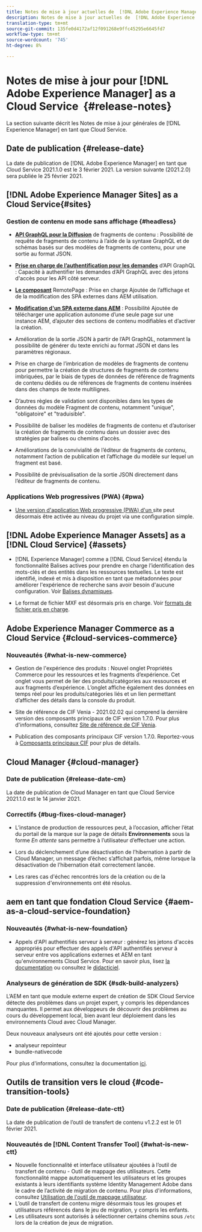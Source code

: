 ```yaml
---
title: Notes de mise à jour actuelles de  [!DNL Adobe Experience Manager] en tant que Cloud Service.
description: Notes de mise à jour actuelles de  [!DNL Adobe Experience Manager] en tant que Cloud Service.
translation-type: tm+mt
source-git-commit: 135fe0d4172af12f091268e9ffc45295e6645fd7
workflow-type: tm+mt
source-wordcount: '745'
ht-degree: 8%

---
```



# Notes de mise à jour pour [!DNL Adobe Experience Manager] as a Cloud Service  {#release-notes}

La section suivante décrit les Notes de mise à jour générales de [!DNL Experience Manager] en tant que Cloud Service.

## Date de publication {#release-date}

La date de publication de [!DNL Adobe Experience Manager] en tant que Cloud Service 2021.1.0 est le 3 février 2021.
La version suivante (2021.2.0) sera publiée le 25 février 2021.

## [!DNL Adobe Experience Manager Sites] as a Cloud Service{#sites}

### Gestion de contenu en mode sans affichage {#headless}

* **[API GraphQL pour la Diffusion](/help/assets/content-fragments/graphql-api-content-fragments.md)** de fragments de contenu : Possibilité de requête de fragments de contenu à l’aide de la syntaxe GraphQL et de schémas basés sur des modèles de fragments de contenu, pour une sortie au format JSON.

* **[Prise en charge de l’authentification pour les demandes](/help/assets/content-fragments/graphql-authentication-content-fragments.md)** d’API GraphQL : Capacité à authentifier les demandes d’API GraphQL avec des jetons d&#39;accès pour les API côté serveur.

* **[Le composant](/help/implementing/developing/hybrid/remote-page.md)** RemotePage : Prise en charge Ajoutée de l’affichage et de la modification des SPA externes dans AEM utilisation.

* **[Modification d&#39;un SPA externe dans AEM](/help/implementing/developing/hybrid/editing-external-spa.md)** : Possibilité Ajoutée de télécharger une application autonome d’une seule page sur une instance AEM, d’ajouter des sections de contenu modifiables et d’activer la création.

* Amélioration de la sortie JSON à partir de l’API GraphQL, notamment la possibilité de générer du texte enrichi au format JSON et dans les paramètres régionaux.

* Prise en charge de l’imbrication de modèles de fragments de contenu pour permettre la création de structures de fragments de contenu imbriquées, par le biais de types de données de référence de fragments de contenu dédiés ou de références de fragments de contenu insérées dans des champs de texte multilignes.

* D’autres règles de validation sont disponibles dans les types de données du modèle Fragment de contenu, notamment &quot;unique&quot;, &quot;obligatoire&quot; et &quot;traduisible&quot;.

* Possibilité de baliser les modèles de fragments de contenu et d’autoriser la création de fragments de contenu dans un dossier avec des stratégies par balises ou chemins d’accès.

* Améliorations de la convivialité de l’éditeur de fragments de contenu, notamment l’action de publication et l’affichage du modèle sur lequel un fragment est basé.

* Possibilité de prévisualisation de la sortie JSON directement dans l’éditeur de fragments de contenu.

### Applications Web progressives (PWA) {#pwa}

* [Une version d&#39;application Web progressive (PWA) d&#39;un ](/help/sites-cloud/authoring/features/enable-pwa.md)  site peut désormais être activée au niveau du projet via une configuration simple.

## [!DNL Adobe Experience Manager Assets] as a [!DNL Cloud Service] {#assets}

* [!DNL Experience Manager] comme a  [!DNL Cloud Service] étendu la fonctionnalité Balises actives pour prendre en charge l’identification des mots-clés et des entités dans les ressources textuelles. Le texte est identifié, indexé et mis à disposition en tant que métadonnées pour améliorer l&#39;expérience de recherche sans avoir besoin d&#39;aucune configuration. Voir [Balises dynamiques](/help/assets/smart-tags.md).

* Le format de fichier MXF est désormais pris en charge. Voir [formats de fichier pris en charge](/help/assets/file-format-support.md#video-formats).

## Adobe Experience Manager Commerce as a Cloud Service {#cloud-services-commerce}

### Nouveautés {#what-is-new-commerce}

* Gestion de l&#39;expérience des produits : Nouvel onglet Propriétés Commerce pour les ressources et les fragments d’expérience. Cet onglet vous permet de lier des produits/catégories aux ressources et aux fragments d’expérience. L’onglet affiche également des données en temps réel pour les produits/catégories liés et un lien permettant d’afficher des détails dans la console du produit.

* Site de référence de CIF Venia - 2021.02.02 qui comprend la dernière version des composants principaux de CIF version 1.7.0. Pour plus d&#39;informations, consultez [Site de référence de CIF Venia](https://github.com/adobe/aem-cif-guides-venia/releases/tag/venia-2021.02.02).

* Publication des composants principaux CIF version 1.7.0. Reportez-vous à [Composants principaux CIF](https://github.com/adobe/aem-core-cif-components/releases/tag/core-cif-components-reactor-1.7.0) pour plus de détails.

## Cloud Manager {#cloud-manager}

### Date de publication {#release-date-cm}

La date de publication de Cloud Manager en tant que Cloud Service 2021.1.0 est le 14 janvier 2021.

### Correctifs {#bug-fixes-cloud-manager}

* L’instance de production de ressources peut, à l’occasion, afficher l’état du portail de la marque sur la page de détails **Environnements** sous la forme *En attente* sans permettre à l’utilisateur d’effectuer une action.

* Lors du déclenchement d’une désactivation de l’hibernation à partir de Cloud Manager, un message d’échec s’affichait parfois, même lorsque la désactivation de l’hibernation était correctement lancée.

* Les rares cas d&#39;échec rencontrés lors de la création ou de la suppression d&#39;environnements ont été résolus.

## aem en tant que fondation Cloud Service {#aem-as-a-cloud-service-foundation}

### Nouveautés {#what-is-new-foundation}

* Appels d&#39;API authentifiés serveur à serveur : générez les jetons d&#39;accès appropriés pour effectuer des appels d&#39;API authentifiés serveur à serveur entre vos applications externes et AEM en tant qu&#39;environnements Cloud Service. Pour en savoir plus, lisez [la documentation](/help/implementing/developing/introduction/generating-access-tokens-for-server-side-apis.md) ou consultez le [didacticiel](https://experienceleague.adobe.com/docs/experience-manager-learn/getting-started-with-aem-headless/authentication/overview.html?lang=en#authentication).

### Analyseurs de génération de SDK {#sdk-build-analyzers}

L’AEM en tant que module externe expert de création de SDK Cloud Service détecte des problèmes dans un projet expert, y compris les dépendances manquantes. Il permet aux développeurs de découvrir des problèmes au cours du développement local, bien avant leur déploiement dans les environnements Cloud avec Cloud Manager.

Deux nouveaux analyseurs ont été ajoutés pour cette version :

* analyseur repointeur
* bundle-nativecode

Pour plus d&#39;informations, consultez la documentation [ici](https://experienceleague.adobe.com/docs/experience-manager-core-components/using/developing/archetype/build-analyzer-maven-plugin.html?lang=en#developing).

## Outils de transition vers le cloud {#code-transition-tools}

### Date de publication {#release-date-ctt}

La date de publication de l’outil de transfert de contenu v1.2.2 est le 01 février 2021.

### Nouveautés de [!DNL Content Transfer Tool] {#what-is-new-ctt}

* Nouvelle fonctionnalité et interface utilisateur ajoutées à l’outil de transfert de contenu - Outil de mappage des utilisateurs. Cette fonctionnalité mappe automatiquement les utilisateurs et les groupes existants à leurs identifiants système Identity Management Adobe dans le cadre de l’activité de migration de contenu. Pour plus d&#39;informations, consultez [Utilisation de l&#39;outil de mappage utilisateur](https://experienceleague.adobe.com/docs/experience-manager-cloud-service/moving/cloud-migration/content-transfer-tool/using-user-mapping-tool.html).
* L’outil de transfert de contenu migre désormais tous les groupes et utilisateurs référencés dans le jeu de migration, y compris les enfants.
* Les utilisateurs sont autorisés à sélectionner certains chemins sous `/etc` lors de la création de jeux de migration.
